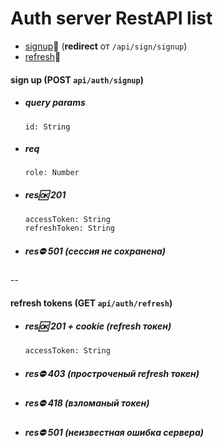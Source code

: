# Auth server RestAPI list
 
 - [signup](#signup)🔑 (**redirect** от `/api/sign/signup`)
 - [refresh](#refresh)💉

<a name="pairtoken"></a>

#### sign up (POST `api/auth/signup`)

 * ##### query params

       id: String

 * ##### req

       role: Number
    
 * ##### res🆗 201

       accessToken: String
       refreshToken: String

 * ##### res⛔️ 501 (сессия не сохранена)

--

#### refresh tokens (GET `api/auth/refresh`)

 * ##### res🆗 201 + cookie (refresh токен)

       accessToken: String

 * ##### res⛔️ 403 (простроченый refresh токен)

 * ##### res⛔️ 418 (взломаный токен)

 * ##### res⛔️ 501 (неизвестная ошибка сервера)

<!-- --

<a name="login"></a>

#### log in (POST `api/auth/login`)

 * ##### req

       email: String
       password: String

 * ##### res🆗 200 + token

 * ##### res⛔️ 403 (неверные данные)

--

<a name="logout"></a>

#### log out (GET `api/auth/logout`)

 * ##### res🆗 200 (с удалением кук токена)

--

## User🧑‍💻

<a name="exist"></a>

#### exist (GET `api/user/exist`)

 * ##### query params (только один)

    - name: String
    - email: String

 * ##### res🆗 200

       exists: Boolean

-- -->

